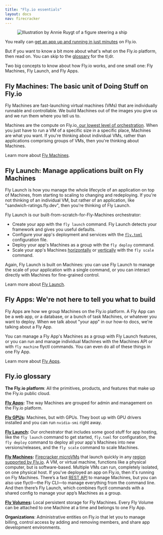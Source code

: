 ```yaml
---
title: "Fly.io essentials"
layout: docs
nav: firecracker
---
```


<figure class="flex justify-center">
  <img src="/static/images/getting-started.png" alt="Illustration by Annie Ruygt of a figure steering a ship" class="w-full max-w-lg mx-auto">
</figure>

You really can [get an app up and running in just minutes](https://fly.io/speedrun/) on Fly.io.

But if you want to know a bit more about what's what on the Fly.io platform, then read on. You can skip to the [glossary](#fly-io-glossary) for the tl;dr.

Two big concepts to know about how Fly.io works, and one small one: Fly Machines, Fly Launch, and Fly Apps.

## Fly Machines: The basic unit of Doing Stuff on Fly.io

Fly Machines are fast-launching virtual machines (VMs) that are individually runnable and controllable. We build Machines out of the images you give us and we run them where you tell us to.

Machines are the compute on Fly.io,[ our lowest level of orchestration](https://fly.io/blog/carving-the-scheduler-out-of-our-orchestrator/). When you just have to run a VM of a specific size in a specific place, Machines are what you want. If you're thinking about individual VMs, rather than applications comprising groups of VMs, then you're thinking about Machines.

Learn more about [Fly Machines](/docs/machines/).

## Fly Launch: Manage applications built on Fly Machines

Fly Launch is how you manage the whole lifecycle of an application on top of Machines, from starting to scaling to changing and redeploying. If you're not thinking of an individual VM, but rather of an application, like "sandwich-ratings.fly.dev", then you're thinking of Fly Launch.

Fly Launch is our built-from-scratch-for-Fly-Machines orchestrator:

- Create your app with the `fly launch` command. Fly Launch detects your framework and gives you useful defaults.
- Configure your app's deployment and services with the [`fly.toml`](/docs/reference/configuration/) configuration file.
- Deploy your app's Machines as a group with the `fly deploy` command.
- Scale your app's Machines [horizontally](/docs/apps/scale-count/) or [vertically](/docs/apps/scale-machine/) with the `fly scale` command.

Again, Fly Launch is built on Machines: you can use Fly Launch to manage the scale of your application with a single command, or you can interact directly with Machines for fine-grained control.

Learn more about [Fly Launch](/docs/launch/).

## Fly Apps: We're not here to tell you what to build

Fly Apps are how we group Machines on the Fly.io platform. A Fly App can be a web app, or a database, or a bunch of task Machines, or whatever you want to deploy. When we talk about "your app" in our how-to docs, we're talking about a Fly App.

You can manage a Fly App's Machines as a group with Fly Launch features, or you can run and manage individual Machines with the Machines API or with `fly machine` flyctl commands. You can even do all of these things in one Fly App. 

Learn more about [Fly Apps](/docs/apps/overview/).

## Fly.io glossary

**The Fly.io platform**: All the primitives, products, and features that make up the Fly.io public cloud.

**[Fly Apps](/docs/apps/):** The way Machines are grouped for admin and management on the Fly.io platform.

**[Fly GPUs](/docs/gpus/):** Machines, but with GPUs. They boot up with GPU drivers installed and you can run `nvidia-smi` right away.

**[Fly Launch](/docs/launch/):** Our orchestrator that includes some good stuff for app hosting, like the `fly launch` command to get started, `fly.toml` for configuration, the `fly deploy` command to deploy all your app's Machines into new versions/releases, and the `fly scale` command to scale Machines.

**[Fly Machines](/docs/machines/):** [Firecracker microVMs](https://firecracker-microvm.github.io/) that launch quickly in any [region supported by Fly.io](/docs/reference/regions/). A VM, or virtual machine, functions like a physical computer, but is software-based. Multiple VMs can run, completely isolated, on one physical host. If you've deployed an app on Fly.io, then it's running on Fly Machines. There’s a fast [REST API](/docs/machines/api/) to manage Machines, but you can also use flyctl&mdash;the Fly CLI&mdash;to manage everything from the command line. And then there’s Fly Launch, which combines flyctl commands with a shared config to manage your app’s Machines as a group.

**[Fly Volumes](/docs/volumes/):** Local persistent storage for Fly Machines. Every Fly Volume can be attached to one Machine at a time and belongs to one Fly App.

**Organizations**: Administrative entities on Fly.io that let you to manage billing, control access by adding and removing members, and share app development environments.
